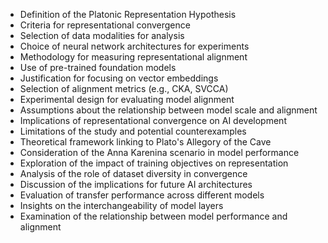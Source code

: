- Definition of the Platonic Representation Hypothesis
- Criteria for representational convergence
- Selection of data modalities for analysis
- Choice of neural network architectures for experiments
- Methodology for measuring representational alignment
- Use of pre-trained foundation models
- Justification for focusing on vector embeddings
- Selection of alignment metrics (e.g., CKA, SVCCA)
- Experimental design for evaluating model alignment
- Assumptions about the relationship between model scale and alignment
- Implications of representational convergence on AI development
- Limitations of the study and potential counterexamples
- Theoretical framework linking to Plato's Allegory of the Cave
- Consideration of the Anna Karenina scenario in model performance
- Exploration of the impact of training objectives on representation
- Analysis of the role of dataset diversity in convergence
- Discussion of the implications for future AI architectures
- Evaluation of transfer performance across different models
- Insights on the interchangeability of model layers
- Examination of the relationship between model performance and alignment